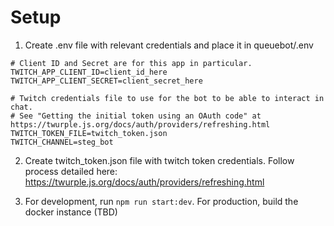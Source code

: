 # Setup

1. Create .env file with relevant credentials and place it in queuebot/.env

```env
# Client ID and Secret are for this app in particular. 
TWITCH_APP_CLIENT_ID=client_id_here
TWITCH_APP_CLIENT_SECRET=client_secret_here

# Twitch credentials file to use for the bot to be able to interact in chat.
# See "Getting the initial token using an OAuth code" at https://twurple.js.org/docs/auth/providers/refreshing.html
TWITCH_TOKEN_FILE=twitch_token.json
TWITCH_CHANNEL=steg_bot
```

2. Create twitch_token.json file with twitch token credentials.  Follow process detailed here: https://twurple.js.org/docs/auth/providers/refreshing.html

3. For development, run `npm run start:dev`. For production, build the docker instance (TBD)
